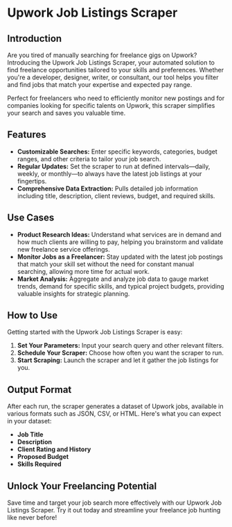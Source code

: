 # Upwork Job Listings Scraper

## Introduction
Are you tired of manually searching for freelance gigs on Upwork? Introducing the Upwork Job Listings Scraper, your automated solution to find freelance opportunities tailored to your skills and preferences. Whether you're a developer, designer, writer, or consultant, our tool helps you filter and find jobs that match your expertise and expected pay range.

Perfect for freelancers who need to efficiently monitor new postings and for companies looking for specific talents on Upwork, this scraper simplifies your search and saves you valuable time.

## Features
- **Customizable Searches:** Enter specific keywords, categories, budget ranges, and other criteria to tailor your job search.
- **Regular Updates:** Set the scraper to run at defined intervals—daily, weekly, or monthly—to always have the latest job listings at your fingertips.
- **Comprehensive Data Extraction:** Pulls detailed job information including title, description, client reviews, budget, and required skills.

## Use Cases
- **Product Research Ideas:** Understand what services are in demand and how much clients are willing to pay, helping you brainstorm and validate new freelance service offerings.
- **Monitor Jobs as a Freelancer:** Stay updated with the latest job postings that match your skill set without the need for constant manual searching, allowing more time for actual work.
- **Market Analysis:** Aggregate and analyze job data to gauge market trends, demand for specific skills, and typical project budgets, providing valuable insights for strategic planning.

## How to Use
Getting started with the Upwork Job Listings Scraper is easy:
1. **Set Your Parameters:** Input your search query and other relevant filters.
2. **Schedule Your Scraper:** Choose how often you want the scraper to run.
3. **Start Scraping:** Launch the scraper and let it gather the job listings for you.

## Output Format
After each run, the scraper generates a dataset of Upwork jobs, available in various formats such as JSON, CSV, or HTML. Here's what you can expect in your dataset:
- **Job Title**
- **Description**
- **Client Rating and History**
- **Proposed Budget**
- **Skills Required**

## Unlock Your Freelancing Potential
Save time and target your job search more effectively with our Upwork Job Listings Scraper. Try it out today and streamline your freelance job hunting like never before!
